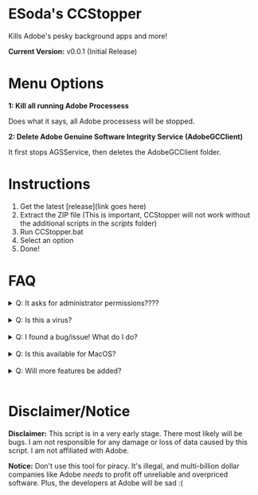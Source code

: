 # ESoda's CCStopper

Kills Adobe's pesky background apps and more!

**Current Version:** v0.0.1 (Initial Release)

# Menu Options

**1: Kill all running Adobe Processess**

Does what it says, all Adobe processess will be stopped.

**2: Delete Adobe Genuine Software Integrity Service (AdobeGCClient)**

It first stops AGSService, then deletes the AdobeGCClient folder.

# Instructions

1. Get the latest [release](link goes here)
2. Extract the ZIP file (This is important, CCStopper will not work without the additional scripts in the _scripts_ folder)
3. Run CCStopper.bat
4. Select an option
5. Done!

# FAQ

<details>
<summary>Q: It asks for administrator permissions????</summary>
<br>
A: This script needs those permissions to stop Adobe from running in the background and to delete the AdobeGCClient folder. You should be weary of all software/scripts that ask for administrator permissions (especially Github scripts like this one). Please don't run this script if you don't know what you're doing. The full source code of this script is available in this repository.</details>

<br>

<details>
<summary>Q: Is this a virus?</summary>
<br>
A: Windows might say that it is a virus, but that is a false positive. As stated before, don't run this script if you don't trust it/know what you're doing.
</details>

<br>

<details>
<summary>Q: I found a bug/issue! What do I do?</summary>
<br>
A: Open up an issue describing your issue and how to reproduce it, and I'll work on it as soon as I can.
</details>

<br>

<details>
<summary>Q: Is this available for MacOS?</summary>
<br>
A: It is not currently avaliable for MacOS. If anyone in the community would like to port this to MacOS, feel free to do so (credit is welcomed, but not necessary).
</details>

<br>

<details>
<summary>Q: Will more features be added?</summary>
<br>
A: Yes! If you have any suggestions, please open an issue.
</details>
<br>

# Disclaimer/Notice

**Disclaimer:** This script is in a very early stage. There most likely will be bugs. I am not responsible for any damage or loss of data caused by this script. I am not affiliated with Adobe.

**Notice:** Don't use this tool for piracy. It's illegal, and multi-billion dollar companies like Adobe _needs_ to profit off unreliable and overpriced software. Plus, the developers at Adobe will be sad :(
